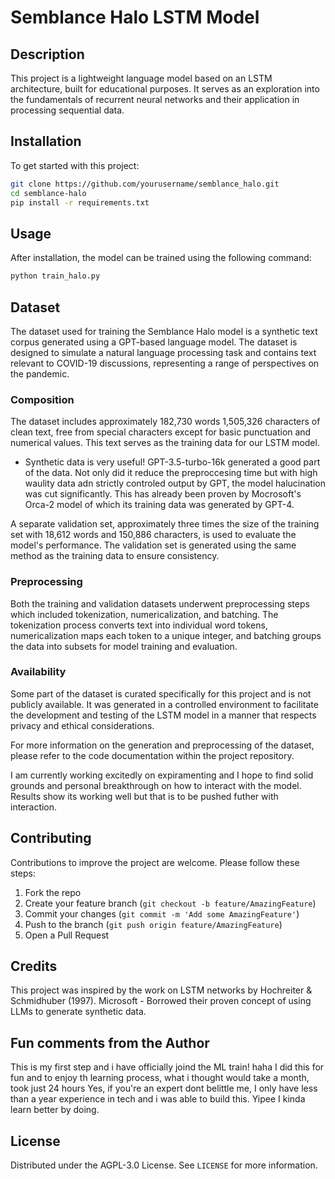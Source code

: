 # Semblance Halo LSTM Model

## Description

This project is a lightweight language model based on an LSTM architecture, built for educational purposes. It serves as an exploration into the fundamentals of recurrent neural networks and their application in processing sequential data.

## Installation

To get started with this project:

```bash
git clone https://github.com/yourusername/semblance_halo.git
cd semblance-halo
pip install -r requirements.txt
```

## Usage

After installation, the model can be trained using the following command:

```bash
python train_halo.py
```

## Dataset

The dataset used for training the Semblance Halo model is a synthetic text corpus generated using a GPT-based language model. The dataset is designed to simulate a natural language processing task and contains text relevant to COVID-19 discussions, representing a range of perspectives on the pandemic.

### Composition

The dataset includes approximately 182,730 words 1,505,326 characters of clean text, free from special characters except for basic punctuation and numerical values. This text serves as the training data for our LSTM model.

- Synthetic data is very useful!
GPT-3.5-turbo-16k generated a good part of the data. Not only did it reduce the preproccesing time but with high waulity data adn strictly controled output by GPT, the model halucination was cut significantly.
This has already been proven by Mocrosoft's Orca-2 model of which its training data was generated by GPT-4.

A separate validation set, approximately three times the size of the training set with 18,612 words and 150,886 characters, is used to evaluate the model's performance. The validation set is generated using the same method as the training data to ensure consistency.

### Preprocessing

Both the training and validation datasets underwent preprocessing steps which included tokenization, numericalization, and batching. The tokenization process converts text into individual word tokens, numericalization maps each token to a unique integer, and batching groups the data into subsets for model training and evaluation.

### Availability

Some part of the dataset is curated specifically for this project and is not publicly available. It was generated in a controlled environment to facilitate the development and testing of the LSTM model in a manner that respects privacy and ethical considerations.

For more information on the generation and preprocessing of the dataset, please refer to the code documentation within the project repository.

I am currently working excitedly on expiramenting and I hope to find solid grounds and personal breakthrough on how to interact with the model. Results show its working well but that is to be pushed futher with interaction.

## Contributing

Contributions to improve the project are welcome. Please follow these steps:

1. Fork the repo
2. Create your feature branch (`git checkout -b feature/AmazingFeature`)
3. Commit your changes (`git commit -m 'Add some AmazingFeature'`)
4. Push to the branch (`git push origin feature/AmazingFeature`)
5. Open a Pull Request

## Credits

This project was inspired by the work on LSTM networks by Hochreiter & Schmidhuber (1997).
Microsoft - Borrowed their proven concept of using LLMs to generate synthetic data.

## Fun comments from the Author
This is my first step and i have officially joind the ML train! haha
I did this for fun and to enjoy th learning process, what i thought would take a month, took just 24 hours
Yes, if you're an expert dont belittle me, I only have less than a year experience in tech and i was able to build this. Yipee
I kinda learn better by doing.

## License

Distributed under the AGPL-3.0 License. See `LICENSE` for more information.
